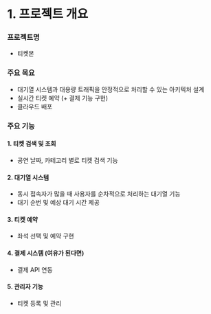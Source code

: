 # 1. 프로젝트 개요

### 프로젝트명
- 티켓몬

### 주요 목요
- 대기열 시스템과 대용량 트래픽을 안정적으로 처리할 수 있는 아키텍처 설계
- 실시간 티켓 예약 (+ 결제 기능 구현)
- 클라우드 배포

### 주요 기능
#### 1. 티켓 검색 및 조회
- 공연 날짜, 카테고리 별로 티켓 검색 기능

#### 2. 대기열 시스템
- 동시 접속자가 많을 때 사용자를 순차적으로 처리하는 대기열 기능
- 대기 순번 및 예상 대기 시간 제공

#### 3. 티켓 예약
- 좌석 선택 및 예약 구현

#### 4. 결제 시스템 (여유가 된다면)
- 결제 API 연동

#### 5. 관리자 기능
- 티켓 등록 및 관리

 
